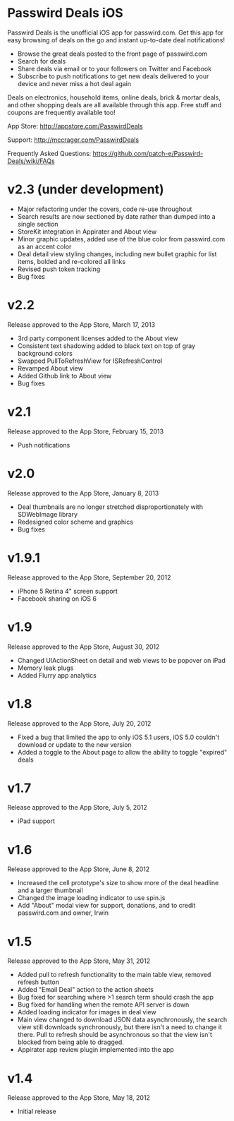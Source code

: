 Passwird Deals iOS
====
Passwird Deals is the unofficial iOS app for passwird.com. Get this app for easy browsing of deals on the go and instant up-to-date deal notifications!

- Browse the great deals posted to the front page of passwird.com
- Search for deals
- Share deals via email or to your followers on Twitter and Facebook
- Subscribe to push notifications to get new deals delivered to your device and never miss a hot deal again

Deals on electronics, household items, online deals, brick & mortar deals, and other shopping deals are all available through this app. Free stuff and coupons are frequently available too!

App Store:
http://appstore.com/PasswirdDeals

Support:
http://mccrager.com/PasswirdDeals

Frequently Asked Questions:
https://github.com/patch-e/Passwird-Deals/wiki/FAQs


v2.3 (under development)
====
- Major refactoring under the covers, code re-use throughout
- Search results are now sectioned by date rather than dumped into a single section
- StoreKit integration in Appirater and About view
- Minor graphic updates, added use of the blue color from passwird.com as an accent color
- Deal detail view styling changes, including new bullet graphic for list items, bolded and re-colored all links
- Revised push token tracking
- Bug fixes


v2.2
====
Release approved to the App Store, March 17, 2013
- 3rd party component licenses added to the About view
- Consistent text shadowing added to black text on top of gray background colors
- Swapped PullToRefreshView for ISRefreshControl
- Revamped About view
- Added Github link to About view
- Bug fixes


v2.1
====
Release approved to the App Store, February 15, 2013
- Push notifications


v2.0
====
Release approved to the App Store, January 8, 2013
- Deal thumbnails are no longer stretched disproportionately with SDWebImage library
- Redesigned color scheme and graphics
- Bug fixes


v1.9.1
====
Release approved to the App Store, September 20, 2012
- iPhone 5 Retina 4" screen support
- Facebook sharing on iOS 6


v1.9
====
Release approved to the App Store, August 30, 2012
- Changed UIActionSheet on detail and web views to be popover on iPad
- Memory leak plugs
- Added Flurry app analytics


v1.8
====
Release approved to the App Store, July 20, 2012
- Fixed a bug that limited the app to only iOS 5.1 users, iOS 5.0 couldn't download or update to the new version
- Added a toggle to the About page to allow the ability to toggle "expired" deals


v1.7
====
Release approved to the App Store, July 5, 2012
- iPad support


v1.6
====
Release approved to the App Store, June 8, 2012
- Increased the cell prototype's size to show more of the deal headline and a larger thumbnail
- Changed the image loading indicator to use spin.js
- Add "About" modal view for support, donations, and to credit passwird.com and owner, Irwin


v1.5
====
Release approved to the App Store, May 31, 2012
- Added pull to refresh functionality to the main table view, removed refresh button
- Added "Email Deal" action to the action sheets
- Bug fixed for searching where >1 search term should crash the app
- Bug fixed for handling when the remote API server is down
- Added loading indicator for images in deal view
- Main view changed to download JSON data asynchronously, the search view still downloads synchronously, but there isn't a need to change it there. Pull to refresh should be asynchronous so that the view isn't blocked from being able to dragged.
- Appirater app review plugin implemented into the app


v1.4
====
Release approved to the App Store, May 18, 2012
- Initial release
